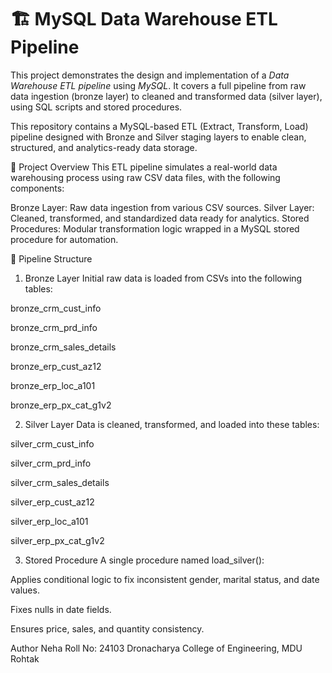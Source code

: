 # 🏗️ MySQL Data Warehouse ETL Pipeline

This project demonstrates the design and implementation of a *Data Warehouse ETL pipeline* using *MySQL*.
It covers a full pipeline from raw data ingestion (bronze layer) to cleaned and transformed data (silver layer), using SQL scripts and stored procedures.

This repository contains a MySQL-based ETL (Extract, Transform, Load) pipeline designed with Bronze and Silver staging layers to enable clean, structured, and analytics-ready data storage.

🚀 Project Overview
This ETL pipeline simulates a real-world data warehousing process using raw CSV data files, with the following components:

Bronze Layer: Raw data ingestion from various CSV sources.
Silver Layer: Cleaned, transformed, and standardized data ready for analytics.
Stored Procedures: Modular transformation logic wrapped in a MySQL stored procedure for automation.

📂 Pipeline Structure
1. Bronze Layer
Initial raw data is loaded from CSVs into the following tables:

bronze_crm_cust_info

bronze_crm_prd_info

bronze_crm_sales_details

bronze_erp_cust_az12

bronze_erp_loc_a101

bronze_erp_px_cat_g1v2

2. Silver Layer
Data is cleaned, transformed, and loaded into these tables:

silver_crm_cust_info

silver_crm_prd_info

silver_crm_sales_details

silver_erp_cust_az12

silver_erp_loc_a101

silver_erp_px_cat_g1v2

3. Stored Procedure
A single procedure named load_silver():

Applies conditional logic to fix inconsistent gender, marital status, and date values.

Fixes nulls in date fields.

Ensures price, sales, and quantity consistency.



Author
Neha
Roll No: 24103
Dronacharya College of Engineering, MDU Rohtak
